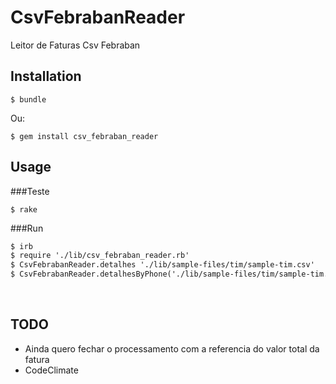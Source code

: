 # CsvFebrabanReader
Leitor de Faturas Csv Febraban

## Installation

    $ bundle

Ou:

    $ gem install csv_febraban_reader

## Usage
###Teste

    $ rake

###Run
```html
$ irb
$ require './lib/csv_febraban_reader.rb'
$ CsvFebrabanReader.detalhes './lib/sample-files/tim/sample-tim.csv'
$ CsvFebrabanReader.detalhesByPhone('./lib/sample-files/tim/sample-tim.csv', 'xxx-xxxx-xxxx'
```
    
## TODO

- Ainda quero fechar o processamento com a referencia do valor total da fatura
- CodeClimate
